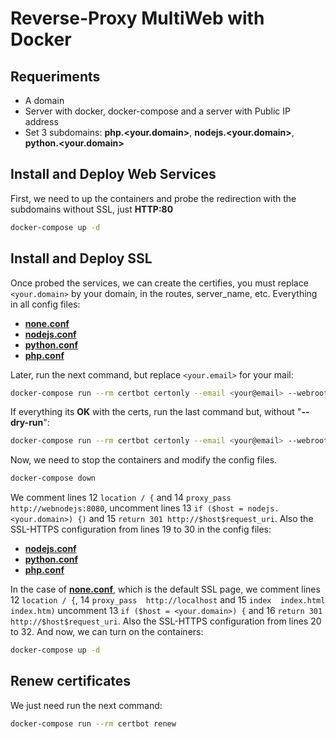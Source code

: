 # Reverse-Proxy MultiWeb with Docker
## Requeriments
* A domain
* Server with docker, docker-compose and a server with Public IP address
* Set 3 subdomains: **php.<your.domain>**, **nodejs.<your.domain>**, **python.<your.domain>**

## Install and Deploy Web Services
First, we need to up the containers and probe the redirection with the subdomains without SSL, just **HTTP:80**
```bash
docker-compose up -d
```

## Install and Deploy SSL
Once probed the services, we can create the certifies, you must replace ```<your.domain>``` by your domain, in the routes, server_name, etc. Everything in all config files:
* [**none.conf**](nginxrevproxy/conf/none.conf)
* [**nodejs.conf**](nginxrevproxy/conf/nodejs.conf)
* [**python.conf**](nginxrevproxy/conf/python.conf)
* [**php.conf**](nginxrevproxy/conf/php.conf)

Later, run the next command, but replace ```<your.email>``` for your mail:
```bash
docker-compose run --rm certbot certonly --email <your@email> --webroot --webroot-path /var/www/certbot --dry-run -d <your.domain> -d nodejs.<your.domain> -d python.<your.domain> -d php.<your.domain> --agree-tos
```

If everything its **OK** with the certs, run the last command but, without "**--dry-run**":
```bash
docker-compose run --rm certbot certonly --email <your@email> --webroot --webroot-path /var/www/certbot -d <your.domain> -d nodejs.<your.domain> -d python.<your.domain> -d php.<your.domain> --agree-tos
```

Now, we need to stop the containers and modify the config files.
```bash
docker-compose down
```
We comment lines 12 ```location / {``` and 14 ```proxy_pass http://webnodejs:8080```, uncomment lines 13 ```if ($host = nodejs.<your.domain>) {)``` and 15 ```return 301 http://$host$request_uri```. Also the SSL-HTTPS configuration from lines 19 to 30 in the config files:
* [**nodejs.conf**](nginxrevproxy/conf/nodejs.conf)
* [**python.conf**](nginxrevproxy/conf/python.conf)
* [**php.conf**](nginxrevproxy/conf/php.conf)

In the case of [**none.conf**](nginxrevproxy/conf/none.conf), which is the default SSL page, we comment lines 12 ```location / {```, 14 ```proxy_pass  http://localhost``` and 15 ```index  index.html index.htm)``` uncomment 13 ```if ($host = <your.domain>) {``` and 16 ```return 301 http://$host$request_uri```. Also the SSL-HTTPS configuration from lines 20 to 32.
And now, we can turn on the containers:
```bash
docker-compose up -d
```

## Renew certificates
We just need run the next command:
```bash
docker-compose run --rm certbot renew
```
